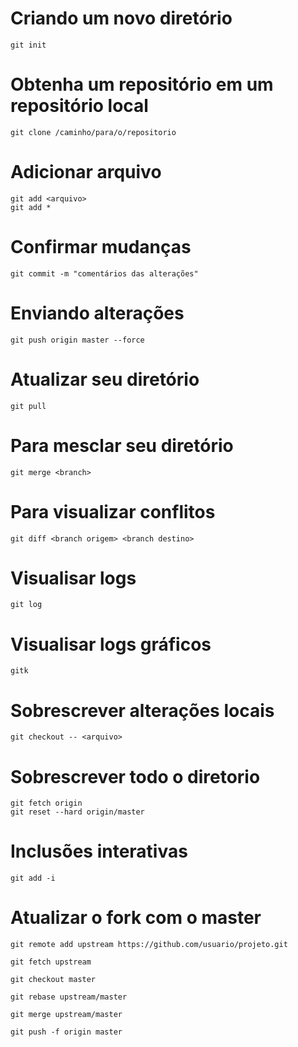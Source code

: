 # Criando um novo diretório

    git init

# Obtenha um repositório em um repositório local

    git clone /caminho/para/o/repositorio

# Adicionar arquivo

    git add <arquivo> 
    git add *
    
# Confirmar mudanças

    git commit -m "comentários das alterações"
    
# Enviando alterações

    git push origin master --force
    
# Atualizar seu diretório

    git pull
    
# Para mesclar seu diretório

    git merge <branch>
    
# Para visualizar conflitos

    git diff <branch origem> <branch destino>
    
# Visualisar logs

    git log

# Visualisar logs gráficos

    gitk
    
# Sobrescrever alterações locais

    git checkout -- <arquivo>
    
# Sobrescrever todo o diretorio

    git fetch origin
    git reset --hard origin/master
    
# Inclusões interativas

    git add -i

# Atualizar o fork com o master

    git remote add upstream https://github.com/usuario/projeto.git

    git fetch upstream

    git checkout master

    git rebase upstream/master

    git merge upstream/master

    git push -f origin master